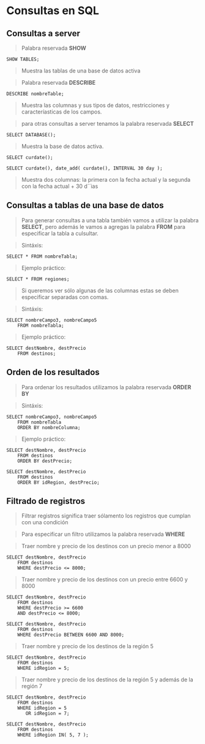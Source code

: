 # Consultas en SQL

## Consultas a server

> Palabra reservada **SHOW** 

    SHOW TABLES;

> Muestra las tablas de una base de datos activa

> Palabra reservada **DESCRIBE** 

    DESCRIBE nombreTable;

> Muestra las columnas y sus tipos de datos, restricciones y caracteríasticas de los campos.

> para otras consultas a server tenamos la palabra reservada **SELECT**

    SELECT DATABASE();

> Muestra la base de datos activa.

    SELECT curdate();

    SELECT curdate(), date_add( curdate(), INTERVAL 30 day );

> Muestra dos columnas: la primera con la fecha actual
> y la segunda con la fecha actual + 30 d´´ias

## Consultas a tablas de una base de datos

> Para generar consultas a una tabla también vamos a utilizar la palabra **SELECT**, pero además le vamos a agregas la palabra **FROM** para especificar la tabla a culsultar.

> Sintáxis: 

    SELECT * FROM nombreTabla;  

> Ejemplo práctico: 

    SELECT * FROM regiones;  

> Si queremos ver sólo algunas de las columnas estas se deben especificar separadas con comas.

> Sintáxis:

    SELECT nombreCampo3, nombreCampo5   
        FROM nombreTabla;  

> Ejemplo práctico:

    SELECT destNombre, destPrecio  
        FROM destinos;  

## Orden de los resultados 

> Para ordenar los resultados utilizamos la 
> palabra reservada **ORDER BY**

> Sintáxis:

    SELECT nombreCampo3, nombreCampo5   
        FROM nombreTabla  
        ORDER BY nombreColumna;  

> Ejemplo práctico:

    SELECT destNombre, destPrecio  
        FROM destinos  
        ORDER BY destPrecio;  

    SELECT destNombre, destPrecio  
        FROM destinos  
        ORDER BY idRegion, destPrecio;

## Filtrado de registros

> Filtrar registros significa traer sólamento 
> los registros que cumplan con una condición

> Para especificar un filtro utilizamos la 
> palabra reservada **WHERE**

> Traer nombre y precio de los destinos
> con un precio menor a 8000

    SELECT destNombre, destPrecio
        FROM destinos
        WHERE destPrecio <= 8000;

> Traer nombre y precio de los destinos
> con un precio entre 6600 y 8000

    SELECT destNombre, destPrecio  
        FROM destinos  
        WHERE destPrecio >= 6600  
        AND destPrecio <= 8000;

    SELECT destNombre, destPrecio  
        FROM destinos  
        WHERE destPrecio BETWEEN 6600 AND 8000; 

> Traer nombre y precio de los destinos
> de la región 5

    SELECT destNombre, destPrecio  
        FROM destinos  
        WHERE idRegion = 5;

> Traer nombre y precio de los destinos
> de la región 5 y además de la región 7

    SELECT destNombre, destPrecio  
        FROM destinos  
        WHERE idRegion = 5  
           OR idRegion = 7;

    SELECT destNombre, destPrecio  
        FROM destinos  
        WHERE idRegion IN( 5, 7 );

